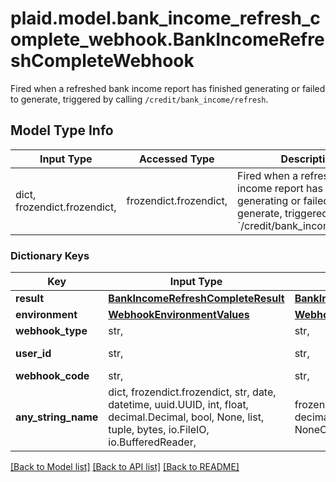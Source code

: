 # plaid.model.bank_income_refresh_complete_webhook.BankIncomeRefreshCompleteWebhook

Fired when a refreshed bank income report has finished generating or failed to generate, triggered by calling `/credit/bank_income/refresh`.

## Model Type Info
Input Type | Accessed Type | Description | Notes
------------ | ------------- | ------------- | -------------
dict, frozendict.frozendict,  | frozendict.frozendict,  | Fired when a refreshed bank income report has finished generating or failed to generate, triggered by calling &#x60;/credit/bank_income/refresh&#x60;. | 

### Dictionary Keys
Key | Input Type | Accessed Type | Description | Notes
------------ | ------------- | ------------- | ------------- | -------------
**result** | [**BankIncomeRefreshCompleteResult**](BankIncomeRefreshCompleteResult.md) | [**BankIncomeRefreshCompleteResult**](BankIncomeRefreshCompleteResult.md) |  | 
**environment** | [**WebhookEnvironmentValues**](WebhookEnvironmentValues.md) | [**WebhookEnvironmentValues**](WebhookEnvironmentValues.md) |  | 
**webhook_type** | str,  | str,  | &#x60;INCOME&#x60; | 
**user_id** | str,  | str,  | The &#x60;user_id&#x60; corresponding to the user the webhook has fired for. | 
**webhook_code** | str,  | str,  | &#x60;BANK_INCOME_REFRESH_COMPLETE&#x60; | 
**any_string_name** | dict, frozendict.frozendict, str, date, datetime, uuid.UUID, int, float, decimal.Decimal, bool, None, list, tuple, bytes, io.FileIO, io.BufferedReader,  | frozendict.frozendict, str, decimal.Decimal, BoolClass, NoneClass, tuple, bytes, FileIO | any string name can be used but the value must be the correct type | [optional]

[[Back to Model list]](../../README.md#documentation-for-models) [[Back to API list]](../../README.md#documentation-for-api-endpoints) [[Back to README]](../../README.md)


